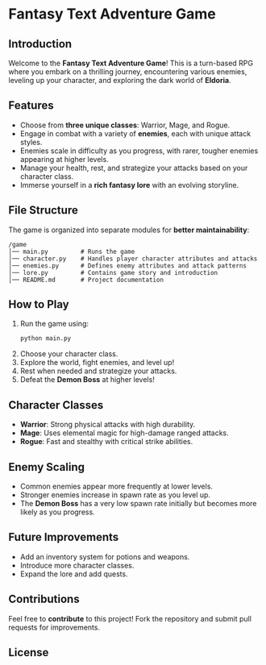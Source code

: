# Fantasy Text Adventure Game

## Introduction
Welcome to the **Fantasy Text Adventure Game**! This is a turn-based RPG where you embark on a thrilling journey, encountering various enemies, leveling up your character, and exploring the dark world of **Eldoria**.

## Features
- Choose from **three unique classes**: Warrior, Mage, and Rogue.
- Engage in combat with a variety of **enemies**, each with unique attack styles.
- Enemies scale in difficulty as you progress, with rarer, tougher enemies appearing at higher levels.
- Manage your health, rest, and strategize your attacks based on your character class.
- Immerse yourself in a **rich fantasy lore** with an evolving storyline.

## File Structure
The game is organized into separate modules for **better maintainability**:

```
/game
│── main.py         # Runs the game
│── character.py    # Handles player character attributes and attacks
│── enemies.py      # Defines enemy attributes and attack patterns
│── lore.py         # Contains game story and introduction
│── README.md       # Project documentation
```

## How to Play
1. Run the game using:
   ```sh
   python main.py
   ```
2. Choose your character class.
3. Explore the world, fight enemies, and level up!
4. Rest when needed and strategize your attacks.
5. Defeat the **Demon Boss** at higher levels!

## Character Classes
- **Warrior**: Strong physical attacks with high durability.
- **Mage**: Uses elemental magic for high-damage ranged attacks.
- **Rogue**: Fast and stealthy with critical strike abilities.

## Enemy Scaling
- Common enemies appear more frequently at lower levels.
- Stronger enemies increase in spawn rate as you level up.
- The **Demon Boss** has a very low spawn rate initially but becomes more likely as you progress.

## Future Improvements
- Add an inventory system for potions and weapons.
- Introduce more character classes.
- Expand the lore and add quests.

## Contributions
Feel free to **contribute** to this project! Fork the repository and submit pull requests for improvements.

## License
